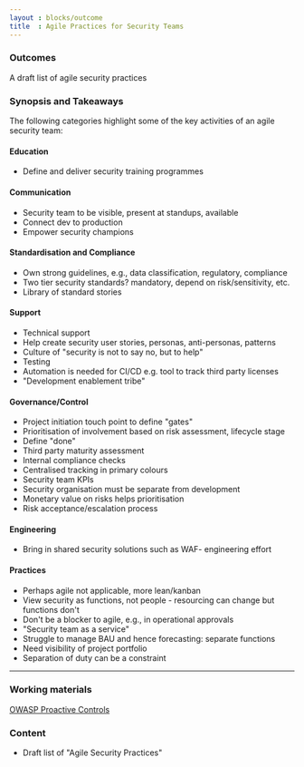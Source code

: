 ```yaml
---
layout : blocks/outcome
title  : Agile Practices for Security Teams
---
```


### Outcomes

A draft list of agile security practices

### Synopsis and Takeaways

The following categories highlight some of the key activities of an agile security team:

#### Education

- Define and deliver security training programmes

#### Communication

- Security team to be visible, present at standups, available
- Connect dev to production
- Empower security champions

#### Standardisation and Compliance

- Own strong guidelines, e.g., data classification, regulatory, compliance
- Two tier security standards? mandatory, depend on risk/sensitivity, etc.
- Library of standard stories

#### Support

- Technical support
- Help create security user stories, personas, anti-personas, patterns
- Culture of "security is not to say no, but to help"
- Testing
- Automation is needed for CI/CD e.g. tool to track third party licenses
- "Development enablement tribe"

#### Governance/Control

- Project initiation touch point to define "gates"
- Prioritisation of involvement based on risk assessment, lifecycle stage
- Define "done"
- Third party maturity assessment 
- Internal compliance checks
- Centralised tracking in primary colours
- Security team KPIs
- Security organisation must be separate from development
- Monetary value on risks helps prioritisation
- Risk acceptance/escalation process

#### Engineering

- Bring in shared security solutions such as WAF- engineering effort

#### Practices

- Perhaps agile not applicable, more lean/kanban
- View security as functions, not people - resourcing can change but functions don't
- Don't be a blocker to agile, e.g., in operational approvals
- "Security team as a service"
- Struggle to manage BAU and hence forecasting: separate functions
- Need visibility of project portfolio
- Separation of duty can be a constraint

--- 

### Working materials

<a href="https://www.owasp.org/index.php/OWASP_Proactive_Controls#tab=OWASP_Proactive_Controls_2016">OWASP Proactive Controls</a>

### Content

- Draft list of "Agile Security Practices"

